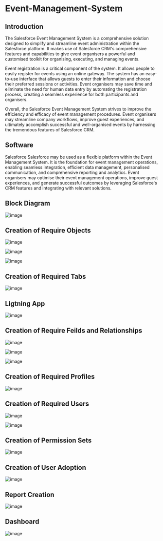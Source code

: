 # Event-Management-System

## Introduction

  The Salesforce Event Management System is a comprehensive solution designed to simplify and streamline event administration within the Salesforce platform. It makes use of Salesforce CRM's comprehensive features and capabilities to give event organisers a powerful and customised toolkit for organising, executing, and managing events. 

  Event registration is a critical component of the system. It allows people to easily register for events using an online gateway. The system has an easy-to-use interface that allows guests to enter their information and choose their preferred sessions or activities. Event organisers may save time and eliminate the need for human data entry by automating the registration process, creating a seamless experience for both participants and organisers.

  Overall, the Salesforce Event Management System strives to improve the efficiency and efficacy of event management procedures. Event organisers may streamline company workflows, improve guest experiences, and ultimately accomplish successful and well-organised events by harnessing the tremendous features of Salesforce CRM.

## Software

Salesforce
  Salesforce may be used as a flexible platform within the Event Management System. It is the foundation for event management operations, enabling seamless integration, efficient data management, personalised communication, and comprehensive reporting and analytics. Event organisers may optimise their event management operations, improve guest experiences, and generate successful outcomes by leveraging Salesforce's CRM features and integrating with relevant solutions.


## Block Diagram

![image](https://github.com/krishnaprasad12/Event-Management-System/assets/81025229/5157b29e-af47-48f1-88a2-56fb95ca7aa3)

## Creation of Require Objects

![image](https://github.com/krishnaprasad12/Event-Management-System/assets/81025229/207d919e-68bc-4ca5-b678-514498a6f2e0)

![image](https://github.com/krishnaprasad12/Event-Management-System/assets/81025229/676b11ca-b6ec-46ee-87cb-af123a55865d)

![image](https://github.com/krishnaprasad12/Event-Management-System/assets/81025229/f159460c-8e72-424a-aef4-a351ff6db003)

## Creation of Required Tabs

![image](https://github.com/krishnaprasad12/Event-Management-System/assets/81025229/c393a66c-69f0-4eeb-ae0e-9a3da91edba2)

## Ligtning App

![image](https://github.com/krishnaprasad12/Event-Management-System/assets/81025229/ce57ead8-a402-4208-b8dd-09d7653b1a47)

## Creation of Require Feilds and Relationships
![image](https://github.com/krishnaprasad12/Event-Management-System/assets/81025229/bdaf4a21-ee5a-4b3a-b6da-b49fd89949a3)

![image](https://github.com/krishnaprasad12/Event-Management-System/assets/81025229/e1dea2ee-a853-4482-80e5-9bc4fa59fbb6)

![image](https://github.com/krishnaprasad12/Event-Management-System/assets/81025229/93ae5200-1894-4a7c-92fa-b3eb2afce530)

## Creation of Required Profiles

![image](https://github.com/krishnaprasad12/Event-Management-System/assets/81025229/2d6f64a7-3286-42b4-98f2-711281aa29f2)

## Creation of Required Users

![image](https://github.com/krishnaprasad12/Event-Management-System/assets/81025229/d8a1050b-e81a-4449-acb5-f86c0c831221)

![image](https://github.com/krishnaprasad12/Event-Management-System/assets/81025229/4a002030-fa42-4ee1-b9ca-38537c1b6c54)

## Creation of Permission Sets

![image](https://github.com/krishnaprasad12/Event-Management-System/assets/81025229/2bf28b74-6529-4082-9585-86a5c699a380)

## Creation of User Adoption

![image](https://github.com/krishnaprasad12/Event-Management-System/assets/81025229/4a647aea-306d-4451-b8c8-b1523ddc5d9d)

## Report Creation

![image](https://github.com/krishnaprasad12/Event-Management-System/assets/81025229/49e236d4-2036-408c-a83f-85c834c62efe)

## Dashboard
![image](https://github.com/krishnaprasad12/Event-Management-System/assets/81025229/04d64e3b-196c-47c0-b61f-f067e3507426)
